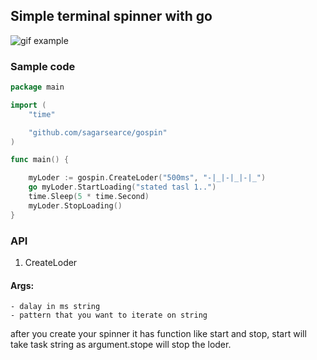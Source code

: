 ## Simple terminal spinner with go

![gif example](https://github.com/sagarsearce/gospin/blob/master/ezgif.com-gif-maker.gif)

### Sample code 

```go
package main

import (
	"time"

	"github.com/sagarsearce/gospin"
)

func main() {

	myLoder := gospin.CreateLoder("500ms", "-|_|-|_|-|_")
	go myLoder.StartLoading("stated tasl 1..")
	time.Sleep(5 * time.Second)
	myLoder.StopLoading()
}

```


### API

1. CreateLoder 

#### Args: 
    - dalay in ms string
    - pattern that you want to iterate on string
    
after you create your spinner it has function like start and stop, start will take task string as argument.stope will stop the loder.
